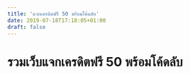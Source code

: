 ```yaml
---
title: 'แจกเครดิตฟรี 50 พร้อมโค้ดลับ'
date: 2019-07-18T17:18:05+01:00
draft: false
---
```


# รวมเว็บแจกเครดิตฟรี 50 พร้อมโค้ดลับ
